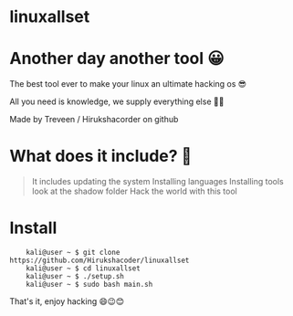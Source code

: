# linuxallset

# Another day another tool 😀

The best tool ever to make your linux an ultimate hacking os 😎

All you need is knowledge, we supply everything else 👨‍🎓

Made by Treveen / Hirukshacorder on github 

# What does it include? 🎩

> It includes updating the system
> Installing languages
> Installing tools
> look at the shadow folder
> Hack the world with this tool

# Install 

        kali@user ~ $ git clone https://github.com/Hirukshacoder/linuxallset
        kali@user ~ $ cd linuxallset
        kali@user ~ $ ./setup.sh
        kali@user ~ $ sudo bash main.sh
        
That's it, enjoy hacking 😄😉😊
